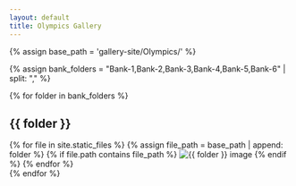 ```yaml
---
layout: default
title: Olympics Gallery
---
```


{% assign base_path = 'gallery-site/Olympics/' %}

{% assign bank_folders = "Bank-1,Bank-2,Bank-3,Bank-4,Bank-5,Bank-6" | split: "," %}

{% for folder in bank_folders %}
  <h2>{{ folder }}</h2>
  <div class="gallery">
    {% for file in site.static_files %}
      {% assign file_path = base_path | append: folder %}
      {% if file.path contains file_path %}
        <img src="{{ site.baseurl }}{{ file.path }}" alt="{{ folder }} image">
      {% endif %}
    {% endfor %}
  </div>
{% endfor %}